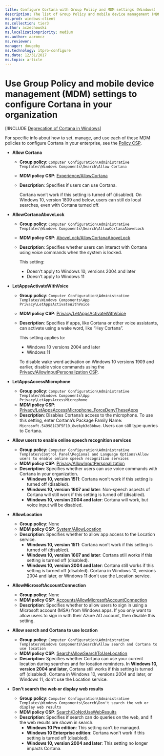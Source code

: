 ```yaml
---
title: Configure Cortana with Group Policy and MDM settings (Windows)
description: The list of Group Policy and mobile device management (MDM) policy settings that apply to Cortana at work.
ms.prod: windows-client
ms.collection: tier3
author: aczechowski
ms.localizationpriority: medium
ms.author: aaroncz
ms.reviewer: 
manager: dougeby
ms.technology: itpro-configure
ms.date: 12/31/2017
ms.topic: article
---
```


# Use Group Policy and mobile device management (MDM) settings to configure Cortana in your organization
<!--Using include for Cortana in Windows deprecation -->
[!INCLUDE [Deprecation of Cortana in Windows](./includes/cortana-deprecation.md)]

For specific info about how to set, manage, and use each of these MDM policies to configure Cortana in your enterprise, see the [Policy CSP](/windows/client-management/mdm/policy-configuration-service-provider).

- **Allow Cortana**
  - **Group policy**: `Computer Configuration\Administrative Templates\Windows Components\Search\Allow Cortana`
  - **MDM policy CSP**: [Experience/AllowCortana](/windows/client-management/mdm/policy-csp-experience#experience-allowcortana)
  - **Description**: Specifies if users can use Cortana.

    Cortana won’t work if this setting is turned off (disabled). On Windows 10, version 1809 and below, users can still do local searches, even with Cortana turned off.

- **AllowCortanaAboveLock**
  - **Group policy**: `Computer Configuration\Administrative Templates\Windows Components\Search\AllowCortanaAboveLock`
  - **MDM policy CSP**: [AboveLock/AllowCortanaAboveLock](/windows/client-management/mdm/policy-csp-abovelock#abovelock-allowcortanaabovelock)
  - **Description**: Specifies whether users can interact with Cortana using voice commands when the system is locked.

    This setting:

    - Doesn't apply to Windows 10, versions 2004 and later
    - Doesn't apply to Windows 11

- **LetAppsActivateWithVoice**
  - **Group policy**: `Computer Configuration\Administrative Templates\Windows Components\App Privacy\LetAppsActivateWithVoice`
  - **MDM policy CSP**: [Privacy/LetAppsActivateWithVoice](/windows/client-management/mdm/policy-csp-privacy#privacy-letappsactivatewithvoice)
  - **Description**: Specifies if apps, like Cortana or other voice assistants, can activate using a wake word, like “Hey Cortana”.

    This setting applies to:

    - Windows 10 versions 2004 and later
    - Windows 11

    To disable wake word activation on Windows 10 versions 1909 and earlier, disable voice commands using the [Privacy/AllowInputPersonalization CSP](/windows/client-management/mdm/policy-csp-privacy#privacy-allowinputpersonalization).

- **LetAppsAccessMicrophone**
  - **Group policy**: `Computer Configuration\Administrative Templates\Windows Components\App Privacy\LetAppsAccessMicrophone`
  - **MDM policy CSP**: [Privacy/LetAppsAccessMicrophone_ForceDenyTheseApps](/windows/client-management/mdm/policy-csp-privacy#privacy-letappsaccessmicrophone-forcedenytheseapps)
  - **Description**: Disables Cortana’s access to the microphone. To use this setting, enter Cortana’s Package Family Name: `Microsoft.549981C3F5F10_8wekyb3d8bbwe`. Users can still type queries to Cortana.

- **Allow users to enable online speech recognition services**
  - **Group policy**: `Computer Configuration\Administrative Templates\Control Panel\Regional and Language Options\Allow users to enable online speech recognition services`
  - **MDM policy CSP**: [Privacy/AllowInputPersonalization](/windows/client-management/mdm/policy-csp-privacy#privacy-allowinputpersonalization)
  - **Description**: Specifies whether users can use voice commands with Cortana in your organization.
    - **Windows 10, version 1511**: Cortana won’t work if this setting is turned off (disabled).
    - **Windows 10, version 1607 and later**: Non-speech aspects of Cortana will still work if this setting is turned off (disabled).
    - **Windows 10, version 2004 and later**: Cortana will work, but voice input will be disabled.

- **AllowLocation**
  - **Group policy**: None
  - **MDM policy CSP**: [System/AllowLocation](/windows/client-management/mdm/policy-csp-system#system-allowlocation)
  - **Description**: Specifies whether to allow app access to the Location service.
    - **Windows 10, version 1511**: Cortana won’t work if this setting is turned off (disabled).
    - **Windows 10, version 1607 and later**: Cortana still works if this setting is turned off (disabled).
    - **Windows 10, version 2004 and later**: Cortana still works if this setting is turned off (disabled). Cortana in Windows 10, versions 2004 and later, or Windows 11 don't use the Location service.

- **AllowMicrosoftAccountConnection**
  - **Group policy**: None
  - **MDM policy CSP**: [Accounts/AllowMicrosoftAccountConnection](/windows/client-management/mdm/policy-csp-accounts#accounts-allowmicrosoftaccountconnection)
  - **Description**: Specifies whether to allow users to sign in using a Microsoft account (MSA) from Windows apps. If you only want to allow users to sign in with their Azure AD account, then disable this setting.

- **Allow search and Cortana to use location**
  - **Group policy**: `Computer Configuration\Administrative Templates\Windows Components\Search\Allow search and Cortana to use location`
  - **MDM policy CSP**: [Search/AllowSearchToUseLocation](/windows/client-management/mdm/policy-csp-search#search-allowsearchtouselocation)
  - **Description**: Specifies whether Cortana can use your current location during searches and for location reminders. In **Windows 10, version 2004 and later**, Cortana still works if this setting is turned off (disabled). Cortana in Windows 10, versions 2004 and later, or Windows 11, don't use the Location service.

- **Don't search the web or display web results**
  - **Group policy**: `Computer Configuration\Administrative Templates\Windows Components\Search\Don't search the web or display web results`
  - **MDM policy CSP**: [Search/DoNotUseWebResults](/windows/client-management/mdm/policy-csp-search#search-donotusewebresults)
  - **Description**: Specifies if search can do queries on the web, and if the web results are shown in search.
    - **Windows 10 Pro edition**: This setting can’t be managed.
    - **Windows 10 Enterprise edition**: Cortana won't work if this setting is turned off (disabled).
    - **Windows 10, version 2004 and later**: This setting no longer impacts Cortana.
